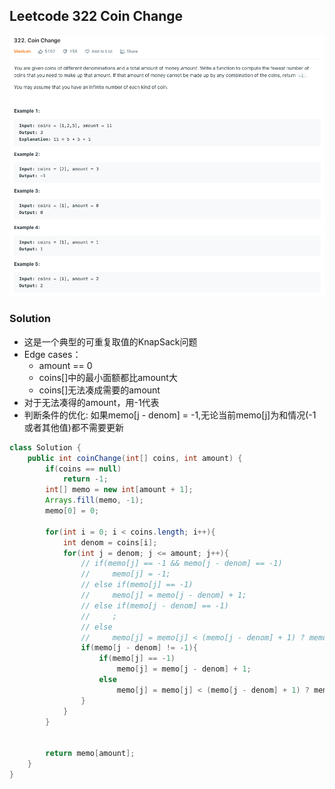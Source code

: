 ## Leetcode 322 Coin Change
![](leetcode322.png)

### Solution
- 这是一个典型的可重复取值的KnapSack问题
- Edge cases：
    - amount == 0
    - coins[]中的最小面额都比amount大
    - coins[]无法凑成需要的amount
- 对于无法凑得的amount，用-1代表
- 判断条件的优化: 如果memo[j - denom] = -1,无论当前memo[j]为和情况(-1或者其他值)都不需要更新

```java
class Solution {
    public int coinChange(int[] coins, int amount) {
        if(coins == null)
            return -1;
        int[] memo = new int[amount + 1];
        Arrays.fill(memo, -1);
        memo[0] = 0;
        
        for(int i = 0; i < coins.length; i++){
            int denom = coins[i];
            for(int j = denom; j <= amount; j++){
                // if(memo[j] == -1 && memo[j - denom] == -1)
                //     memo[j] = -1;
                // else if(memo[j] == -1)
                //     memo[j] = memo[j - denom] + 1;
                // else if(memo[j - denom] == -1)
                //     ;
                // else
                //     memo[j] = memo[j] < (memo[j - denom] + 1) ? memo[j] : (memo[j - denom] + 1);
                if(memo[j - denom] != -1){
                    if(memo[j] == -1)
                        memo[j] = memo[j - denom] + 1;
                    else
                        memo[j] = memo[j] < (memo[j - denom] + 1) ? memo[j] : (memo[j - denom] + 1);
                }
            }
        }

        
        return memo[amount];
    }
}
```